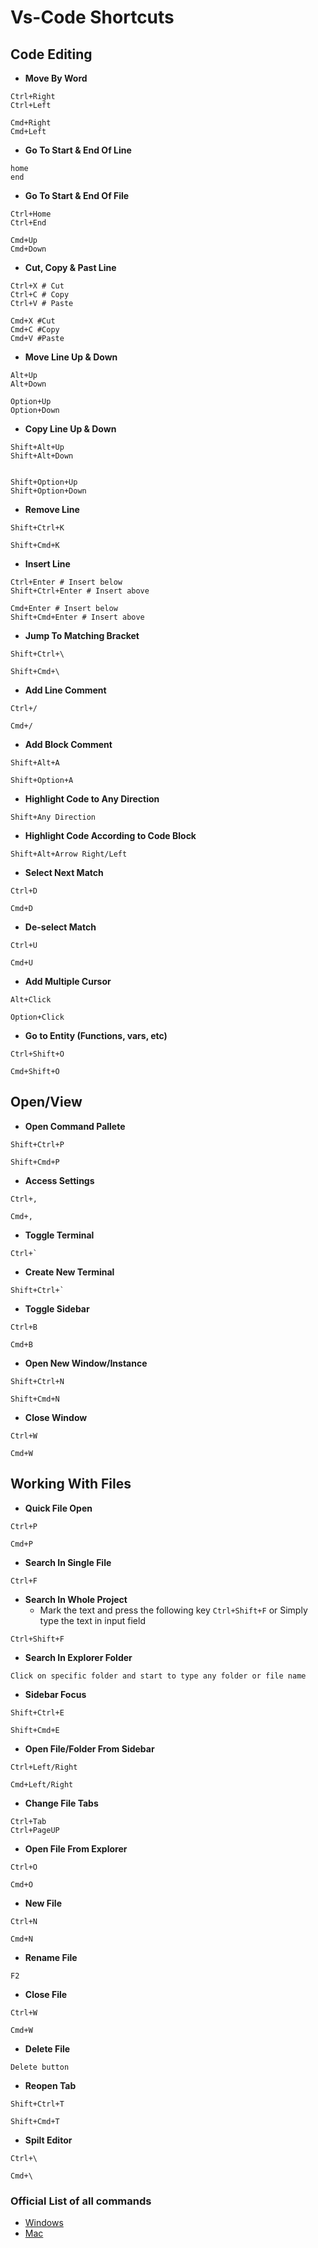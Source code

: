 # Vs-Code Shortcuts

## Code Editing

- **Move By Word**

```
Ctrl+Right
Ctrl+Left

Cmd+Right
Cmd+Left
```

- **Go To Start & End Of Line**

```
home
end
```

- **Go To Start & End Of File**

```
Ctrl+Home
Ctrl+End

Cmd+Up
Cmd+Down
```

- **Cut, Copy & Past Line**

```
Ctrl+X # Cut
Ctrl+C # Copy
Ctrl+V # Paste

Cmd+X #Cut
Cmd+C #Copy
Cmd+V #Paste
```

- **Move Line Up & Down**

```
Alt+Up
Alt+Down

Option+Up
Option+Down
```

- **Copy Line Up & Down**

```
Shift+Alt+Up
Shift+Alt+Down


Shift+Option+Up
Shift+Option+Down
```

- **Remove Line**

```
Shift+Ctrl+K

Shift+Cmd+K
```

- **Insert Line**

```
Ctrl+Enter # Insert below
Shift+Ctrl+Enter # Insert above

Cmd+Enter # Insert below
Shift+Cmd+Enter # Insert above
```

- **Jump To Matching Bracket**

```
Shift+Ctrl+\

Shift+Cmd+\
```

- **Add Line Comment**

```
Ctrl+/

Cmd+/
```

- **Add Block Comment**

```
Shift+Alt+A

Shift+Option+A
```

- **Highlight Code to Any Direction**

```
Shift+Any Direction
```

- **Highlight Code According to Code Block**

```
Shift+Alt+Arrow Right/Left
```

- **Select Next Match**

```
Ctrl+D

Cmd+D
```

- **De-select Match**

```
Ctrl+U

Cmd+U
```

- **Add Multiple Cursor**

```
Alt+Click

Option+Click
```

- **Go to Entity (Functions, vars, etc)**

```
Ctrl+Shift+O

Cmd+Shift+O
```

## Open/View

- **Open Command Pallete**

```
Shift+Ctrl+P

Shift+Cmd+P
```

- **Access Settings**

```
Ctrl+,

Cmd+,
```

- **Toggle Terminal**

```
Ctrl+`
```

- **Create New Terminal**

```
Shift+Ctrl+`
```

- **Toggle Sidebar**

```
Ctrl+B

Cmd+B
```

- **Open New Window/Instance**

```
Shift+Ctrl+N

Shift+Cmd+N
```

- **Close Window**

```
Ctrl+W

Cmd+W
```

## Working With Files

- **Quick File Open**

```
Ctrl+P

Cmd+P
```

- **Search In Single File**

```
Ctrl+F
```

- **Search In Whole Project**
  - Mark the text and press the following key `Ctrl+Shift+F` or Simply type the text in input field

```
Ctrl+Shift+F
```

- **Search In Explorer Folder**

```
Click on specific folder and start to type any folder or file name
```

- **Sidebar Focus**

```
Shift+Ctrl+E

Shift+Cmd+E
```

- **Open File/Folder From Sidebar**

```
Ctrl+Left/Right

Cmd+Left/Right
```

- **Change File Tabs**

```
Ctrl+Tab
Ctrl+PageUP
```

- **Open File From Explorer**

```
Ctrl+O

Cmd+O
```

- **New File**

```
Ctrl+N

Cmd+N
```

- **Rename File**

```
F2
```

- **Close File**

```
Ctrl+W

Cmd+W
```

- **Delete File**

```
Delete button
```

- **Reopen Tab**

```
Shift+Ctrl+T

Shift+Cmd+T
```

- **Spilt Editor**

```
Ctrl+\

Cmd+\
```

### Official List of all commands

- [Windows](https://code.visualstudio.com/shortcuts/keyboard-shortcuts-windows.pdf)
- [Mac](https://code.visualstudio.com/shortcuts/keyboard-shortcuts-macos.pdf)
